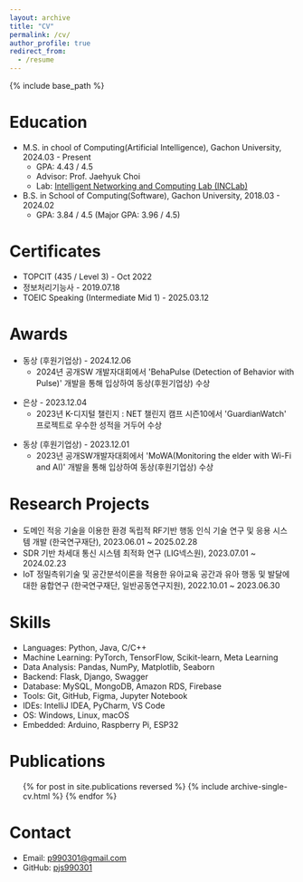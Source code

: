 ```yaml
---
layout: archive
title: "CV"
permalink: /cv/
author_profile: true
redirect_from:
  - /resume
---
```


{% include base_path %}

Education
======
* M.S. in chool of Computing(Artificial Intelligence), Gachon University, 2024.03 - Present
  * GPA: 4.43 / 4.5
  * Advisor: Prof. Jaehyuk Choi
  * Lab: [Intelligent Networking and Computing Lab (INCLab)](https://sites.google.com/gachon.ac.kr/inclab/)
* B.S. in School of Computing(Software), Gachon University, 2018.03 - 2024.02
  * GPA: 3.84 / 4.5 (Major GPA: 3.96 / 4.5)

Certificates
======
* TOPCIT (435 / Level 3) - Oct 2022
* 정보처리기능사 - 2019.07.18
* TOEIC Speaking (Intermediate Mid 1) - 2025.03.12

Awards
======
* 동상 (후원기업상) - 2024.12.06
  * 2024년 공개SW 개발자대회에서 'BehaPulse (Detection of Behavior with Pulse)' 개발을 통해 입상하여 동상(후원기업상) 수상

[//]: # (  * 수여 기관: 오에스비씨&#40;주&#41;)
  
* 은상 - 2023.12.04
  * 2023년 K-디지털 챌린지 : NET 챌린지 캠프 시즌10에서 'GuardianWatch' 프로젝트로 우수한 성적을 거두어 수상

[//]: # (  * 수여 기관: SDN/NFV포럼)
  
* 동상 (후원기업상) - 2023.12.01
  * 2023년 공개SW개발자대회에서 'MoWA(Monitoring the elder with Wi-Fi and AI)' 개발을 통해 입상하여 동상(후원기업상) 수상

[//]: # (  * 수여 기관: &#40;주&#41;티지)

Research Projects
======
* 도메인 적응 기술을 이용한 환경 독립적 RF기반 행동 인식 기술 연구 및 응용 시스템 개발 (한국연구재단), 2023.06.01 ~ 2025.02.28
* SDR 기반 차세대 통신 시스템 최적화 연구 (LIG넥스원), 2023.07.01 ~ 2024.02.23
* IoT 정밀측위기술 및 공간분석이론을 적용한 유아교육 공간과 유아 행동 및 발달에 대한 융합연구 (한국연구재단, 일반공동연구지원), 2022.10.01 ~ 2023.06.30

Skills
======
* Languages: Python, Java, C/C++
* Machine Learning: PyTorch, TensorFlow, Scikit-learn, Meta Learning
* Data Analysis: Pandas, NumPy, Matplotlib, Seaborn
* Backend: Flask, Django, Swagger
* Database: MySQL, MongoDB, Amazon RDS, Firebase
* Tools: Git, GitHub, Figma, Jupyter Notebook
* IDEs: IntelliJ IDEA, PyCharm, VS Code
* OS: Windows, Linux, macOS
* Embedded: Arduino, Raspberry Pi, ESP32

Publications
======
  <ul>{% for post in site.publications reversed %}
    {% include archive-single-cv.html %}
  {% endfor %}</ul>

Contact
======
* Email: [p990301@gmail.com](mailto:p990301@gmail.com)
* GitHub: [pjs990301](https://github.com/pjs990301)